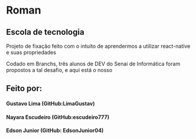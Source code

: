 <h1>Roman</h1>
<h2>Escola de tecnologia</h2>

<p> Projeto de fixação feito com o intuito de aprendermos a utilizar react-native e suas propriedades</p>
<p>Codado em Branchs, três alunos de DEV do Senai de Informática foram propostos a tal desafio, e aqui está o nosso</p>

<h2>Feito por:</h2>

<h4>Gustavo Lima (GitHub:LimaGustav)</h4>

<h4>Nayara Escudeiro (GitHub:escudeiro777) </h4>

<h4>Edson Junior (GitHub: EdsonJunior04) </h4>
